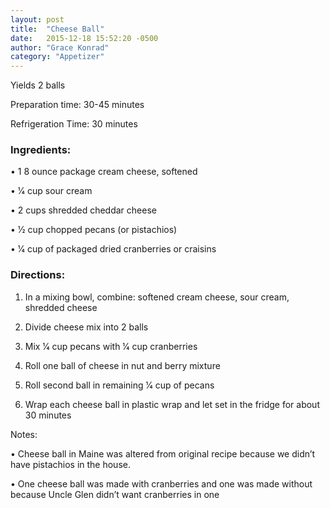 ```yaml
---
layout: post
title:  "Cheese Ball"
date:   2015-12-18 15:52:20 -0500
author: "Grace Konrad"
category: "Appetizer"
---
```

Yields 2 balls 

Preparation time: 30-45 minutes 

Refrigeration Time: 30 minutes

### Ingredients:

• 1 8 ounce package cream cheese, softened

• 1⁄4 cup sour cream

• 2 cups shredded cheddar cheese

• 1⁄2 cup chopped pecans (or pistachios)

• 1⁄4 cup of packaged dried cranberries or craisins

### Directions:

1. In a mixing bowl, combine: softened cream cheese, sour cream, shredded cheese

2. Divide cheese mix into 2 balls

3. Mix 1⁄4 cup pecans with 1⁄4 cup cranberries

4. Roll one ball of cheese in nut and berry mixture

5. Roll second ball in remaining 1⁄4 cup of pecans

6. Wrap each cheese ball in plastic wrap and let set in the fridge for about 30 minutes

Notes:

• Cheese ball in Maine was altered from original recipe because we didn’t have pistachios in the house.

• One cheese ball was made with cranberries and one was made without because Uncle Glen didn’t want cranberries in one   